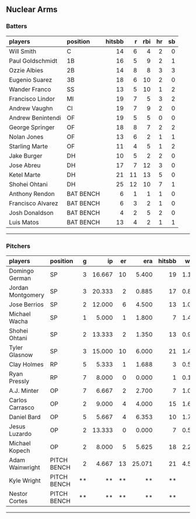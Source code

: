 ## Nuclear Arms

### Batters

 
|players           |position  | hitsbb|  r| rbi| hr| sb| 
|:-----------------|:---------|------:|--:|---:|--:|--:| 
|Will Smith        |C         |     14|  6|   4|  2|  0| 
|Paul Goldschmidt  |1B        |     16|  5|   9|  2|  1| 
|Ozzie Albies      |2B        |     14|  8|   8|  3|  3| 
|Eugenio Suarez    |3B        |     18|  6|  10|  2|  0| 
|Wander Franco     |SS        |     13|  5|  10|  1|  2| 
|Francisco Lindor  |MI        |     19|  7|   5|  3|  2| 
|Andrew Vaughn     |CI        |     19|  7|   9|  2|  0| 
|Andrew Benintendi |OF        |     19|  5|   5|  0|  0| 
|George Springer   |OF        |     18|  8|   7|  2|  2| 
|Nolan Jones       |OF        |     13|  6|   2|  1|  1| 
|Starling Marte    |OF        |     11|  4|   5|  1|  2| 
|Jake Burger       |DH        |     10|  5|   2|  2|  0| 
|Jose Abreu        |DH        |     17|  7|  12|  3|  0| 
|Ketel Marte       |DH        |     21| 11|  13|  5|  0| 
|Shohei Ohtani     |DH        |     25| 12|  10|  7|  1| 
|Anthony Rendon    |BAT BENCH |      6|  1|   1|  1|  0| 
|Francisco Alvarez |BAT BENCH |      6|  3|   2|  1|  0| 
|Josh Donaldson    |BAT BENCH |      4|  2|   5|  2|  0| 
|Luis Matos        |BAT BENCH |     13|  4|   2|  1|  1| 


* * *

### Pitchers

 
|players           |position    |  g|     ip| er|    era| hitsbb|  whip| so|  w| sv| 
|:-----------------|:-----------|--:|------:|--:|------:|------:|-----:|--:|--:|--:| 
|Domingo German    |SP          |  3| 16.667| 10|  5.400|     19| 1.140| 18|  1|  0| 
|Jordan Montgomery |SP          |  3| 20.333|  2|  0.885|     17| 0.836| 18|  3|  0| 
|Jose Berrios      |SP          |  2| 12.000|  6|  4.500|     13| 1.083| 16|  1|  0| 
|Michael Wacha     |SP          |  1|  5.000|  1|  1.800|      7| 1.400|  4|  1|  0| 
|Shohei Ohtani     |SP          |  2| 13.333|  2|  1.350|     13| 0.975| 22|  1|  0| 
|Tyler Glasnow     |SP          |  3| 15.000| 10|  6.000|     21| 1.400| 30|  0|  0| 
|Clay Holmes       |RP          |  5|  5.333|  1|  1.688|      3| 0.562|  7|  0|  2| 
|Ryan Pressly      |RP          |  7|  8.000|  0|  0.000|      1| 0.125|  9|  1|  6| 
|A.J. Minter       |OP          |  7|  6.667|  2|  2.700|      7| 1.050|  9|  0|  0| 
|Carlos Carrasco   |OP          |  2|  9.000|  4|  4.000|     15| 1.667| 11|  0|  0| 
|Daniel Bard       |OP          |  5|  5.667|  4|  6.353|     10| 1.765|  5|  0|  0| 
|Jesus Luzardo     |OP          |  2| 13.333|  0|  0.000|      7| 0.525| 18|  0|  0| 
|Michael Kopech    |OP          |  2|  8.000|  5|  5.625|     18| 2.250|  8|  0|  0| 
|Adam Wainwright   |PITCH BENCH |  2|  4.667| 13| 25.071|     21| 4.500|  1|  0|  0| 
|Kyle Wright       |PITCH BENCH | **|     **| **|     **|     **|    **| **| **| **| 
|Nestor Cortes     |PITCH BENCH | **|     **| **|     **|     **|    **| **| **| **| 


* * *


